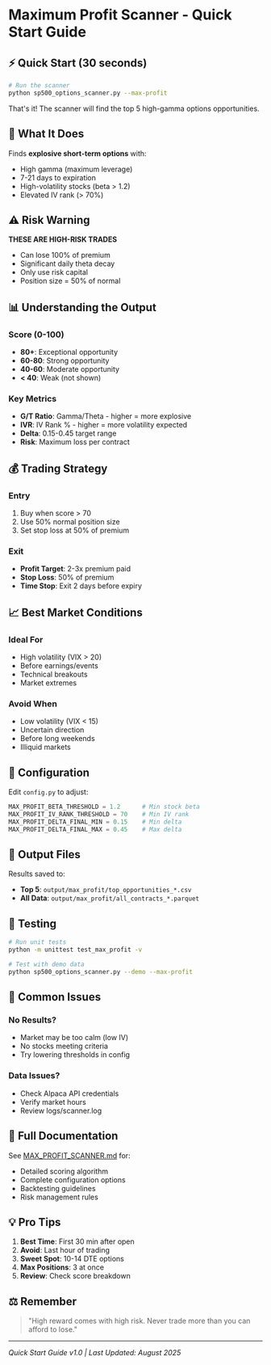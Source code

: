 # Maximum Profit Scanner - Quick Start Guide

## ⚡ Quick Start (30 seconds)

```bash
# Run the scanner
python sp500_options_scanner.py --max-profit
```

That's it! The scanner will find the top 5 high-gamma options opportunities.

## 🎯 What It Does

Finds **explosive short-term options** with:
- High gamma (maximum leverage)
- 7-21 days to expiration
- High-volatility stocks (beta > 1.2)
- Elevated IV rank (> 70%)

## ⚠️ Risk Warning

**THESE ARE HIGH-RISK TRADES**
- Can lose 100% of premium
- Significant daily theta decay
- Only use risk capital
- Position size = 50% of normal

## 📊 Understanding the Output

### Score (0-100)
- **80+**: Exceptional opportunity
- **60-80**: Strong opportunity
- **40-60**: Moderate opportunity
- **< 40**: Weak (not shown)

### Key Metrics
- **G/T Ratio**: Gamma/Theta - higher = more explosive
- **IVR**: IV Rank % - higher = more volatility expected
- **Delta**: 0.15-0.45 target range
- **Risk**: Maximum loss per contract

## 💰 Trading Strategy

### Entry
1. Buy when score > 70
2. Use 50% normal position size
3. Set stop loss at 50% of premium

### Exit
- **Profit Target**: 2-3x premium paid
- **Stop Loss**: 50% of premium
- **Time Stop**: Exit 2 days before expiry

## 📈 Best Market Conditions

### Ideal For
- High volatility (VIX > 20)
- Before earnings/events
- Technical breakouts
- Market extremes

### Avoid When
- Low volatility (VIX < 15)
- Uncertain direction
- Before long weekends
- Illiquid markets

## 🔧 Configuration

Edit `config.py` to adjust:
```python
MAX_PROFIT_BETA_THRESHOLD = 1.2      # Min stock beta
MAX_PROFIT_IV_RANK_THRESHOLD = 70    # Min IV rank
MAX_PROFIT_DELTA_FINAL_MIN = 0.15    # Min delta
MAX_PROFIT_DELTA_FINAL_MAX = 0.45    # Max delta
```

## 📁 Output Files

Results saved to:
- **Top 5**: `output/max_profit/top_opportunities_*.csv`
- **All Data**: `output/max_profit/all_contracts_*.parquet`

## 🧪 Testing

```bash
# Run unit tests
python -m unittest test_max_profit -v

# Test with demo data
python sp500_options_scanner.py --demo --max-profit
```

## 🚨 Common Issues

### No Results?
- Market may be too calm (low IV)
- No stocks meeting criteria
- Try lowering thresholds in config

### Data Issues?
- Check Alpaca API credentials
- Verify market hours
- Review logs/scanner.log

## 📖 Full Documentation

See [MAX_PROFIT_SCANNER.md](MAX_PROFIT_SCANNER.md) for:
- Detailed scoring algorithm
- Complete configuration options
- Backtesting guidelines
- Risk management rules

## 💡 Pro Tips

1. **Best Time**: First 30 min after open
2. **Avoid**: Last hour of trading
3. **Sweet Spot**: 10-14 DTE options
4. **Max Positions**: 3 at once
5. **Review**: Check score breakdown

## ⚖️ Remember

> "High reward comes with high risk. Never trade more than you can afford to lose."

---
*Quick Start Guide v1.0 | Last Updated: August 2025*